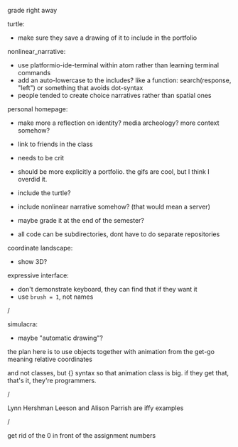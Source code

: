 grade right away

turtle:
- make sure they save a drawing of it to include in the portfolio

nonlinear_narrative:
- use platformio-ide-terminal within atom rather than learning terminal commands
- add an auto-lowercase to the includes? like a function: search(response, "left") or something that avoids dot-syntax
- people tended to create choice narratives rather than spatial ones

personal homepage:
- make more a reflection on identity? media archeology? more context somehow?
- link to friends in the class
- needs to be crit
- should be more explicitly a portfolio. the gifs are cool, but I think I overdid it.
- include the turtle?
- include nonlinear narrative somehow? (that would mean a server)
- maybe grade it at the end of the semester?

- all code can be subdirectories, dont have to do separate repositories

coordinate landscape:
- show 3D?

expressive interface:
- don't demonstrate keyboard, they can find that if they want it
- use `brush = 1`, not names


/

simulacra:
- maybe "automatic drawing"?

the plan here is to use objects together with animation from the get-go
meaning relative coordinates

and not classes, but {} syntax
so that animation class is big. if they get that, that's it, they're programmers.

/

Lynn Hershman Leeson and Alison Parrish are iffy examples


/

get rid of the 0 in front of the assignment numbers
